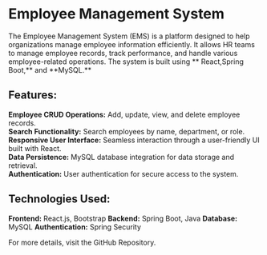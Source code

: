 <h1>Employee Management System</h1>
The Employee Management System (EMS) is a platform designed to help organizations manage employee information efficiently. It allows HR teams to manage employee records, track performance, and handle various employee-related operations. The system is built using  ** React,Spring Boot,** and **MySQL.**

<h2>Features:</h2>
	
**Employee CRUD Operations:** Add, update, view, and delete employee records.<br>
**Search Functionality:** Search employees by name, department, or role.<br>
**Responsive User Interface:** Seamless interaction through a user-friendly UI built with React.<br>
**Data Persistence:** MySQL database integration for data storage and retrieval.<br>
**Authentication:** User authentication for secure access to the system.<br>

<h2>Technologies Used:</h2>

**Frontend:** React.js, Bootstrap
**Backend:** Spring Boot, Java
**Database:** MySQL
**Authentication:** Spring Security

For more details, visit the GitHub Repository.
